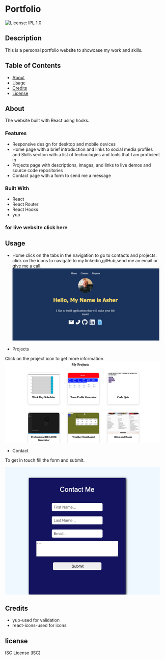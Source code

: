 # Portfolio
![License: IPL 1.0](https://img.shields.io/badge/License-IPL_1.0-blue.svg)

## Description
This is a personal portfolio website to showcase my work and skills.
 

## Table of Contents
- [About](#about)
- [Usage](#usage)
- [Credits](#credits)
- [License](#license)



## About
The website built with React using hooks.
### Features
* Responsive design for desktop and mobile devices
* Home page with a brief introduction and links to social media profiles and Skills section with a list of technologies and tools that I am proficient in
* Projects page with descriptions, images, and links to live demos and source code repositories
* Contact page with a form to send me a message
### Built With
* React
* React Router
* React Hooks
* yup
### for live website click here


## Usage
* Home 
click  on the tabs in the navigation to go to contacts and projects.
click on the icons to navigate to my linkedin,gitHub,send me an email or give me a call.
![Home](/assets/homepage.png)

* Projects 

Click on the project icon to get more information.
![Projects](/assets/projects.png)

* Contact

To get in touch fill the form and submit.

![Contact](/assets/contact.png)


## Credits
* yup-used for validation
* react-icons-used for icons

## license
ISC License (ISC)

  